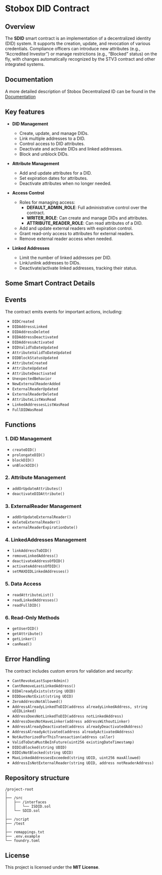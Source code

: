 # Stobox DID Contract

## Overview
The **SDID** smart contract is an implementation of a decentralized identity (DID) system. It supports the creation, update, and revocation of various credentials. Compliance officers can introduce new attributes (e.g., “Accredited Investor”) or manage restrictions (e.g., “Blocked” status) on the fly, with changes automatically recognized by the STV3 contract and other integrated systems.

## Documentation 
A more detailed description of Stobox Decentralized ID can be found in the [Documentation](https://docs.stobox.io/products-and-services/stobox-did) 

## Key features
- **DID Management**
  - Create, update, and manage DIDs.
  - Link multiple addresses to a DID.
  - Control access to DID attributes.
  - Deactivate and activate DIDs and linked addresses.
  - Block and unblock DIDs.
  
- **Attribute Management**
  - Add and update attributes for a DID.
  - Set expiration dates for attributes.
  - Deactivate attributes when no longer needed.

- **Access Control**
  - Roles for managing access:
    - **DEFAULT_ADMIN_ROLE**: Full administrative control over the contract.
    - **WRITER_ROLE**: Can create and manage DIDs and attributes.
    - **ATTRIBUTE_READER_ROLE**: Can read attributes of a DID.
  - Add and update external readers with expiration control.
  - Grant read-only access to attributes for external readers.
  - Remove external reader access when needed.

- **Linked Addresses**
  - Limit the number of linked addresses per DID.
  - Link/unlink addresses to DIDs.
  - Deactivate/activate linked addresses, tracking their status.

## Some Smart Contract Details

## Events
The contract emits events for important actions, including:

- `DIDCreated`
- `DIDAddressLinked`
- `DIDAddressDeleted`
- `DIDAddressDeactivated`
- `DIDAddressActivated`
- `DIDValidToDateUpdated`
- `AttributeValidToDateUpdated`
- `DIDBlockStatusUpdated`
- `AttributeCreated`
- `AttributeUpdated`
- `AttributeDeactivated`
- `UnexpectedBehavior`
- `NewExternalReaderAdded`
- `ExternalReaderUpdated`
- `ExternalReaderDeleted`
- `AttributeListWasRead`
- `LinkedAddressesListWasRead`
- `FullDIDWasRead`

## Functions

### 1. DID Management
- `createDID()`
- `prolongateDID()`
- `blockDID()`
- `unBlockDID()`

### 2. Attribute Management
- `addOrUpdateAttributes()`
- `deactivateDIDAttribute()`

### 3. ExternalReader Management
- `addOrUpdateExternalReader()`
- `deleteExternalReader()`
- `externalReaderExpirationDate()`

### 4. LinkedAddresses Management
- `linkAddressToDID()`
- `removeLinkedAddress()`
- `deactivateAddressOfDID()`
- `activateAddressOfDID()`
- `setMAXDIDLinkedAddresses()`

### 5. Data Access
- `readAttributeList()`
- `readLinkedAddresses()`
- `readFullDID()`

### 6. Read-Only Methods
- `getUserDID()`
- `getAttribute()`
- `getLinker()`
- `canRead()`

## Error Handling
The contract includes custom errors for validation and security:
- `CantRevokeLastSuperAdmin()`
- `CantRemoveLastLinkedAddress()`
- `DIDAlreadyExists(string UDID)`
- `DIDDoesNotExist(string UDID)`
- `ZeroAddressNotAllowed()`
- `AddressAlreadyLinkedToDID(address alreadyLinkedAddress, string uDIDLinked)`
- `AddressDoesNotLinkedToDID(address notLinkedAddress)`
- `AddressDoesNotHaveLinker(address addressWithoutLinker)`
- `AddressAlreadyDeactivated(address alreadyDeactivatedAddress)`
- `AddressAlreadyActivated(address alreadyActivatedAddress)`
- `NotAuthorizedForThisTransaction(address caller)`
- `ValidToDataMustBeInFuture(uint256 existingDateTimestamp)`
- `DIDIsBlocked(string UDID)`
- `DIDIsNotBlocked(string UDID)`
- `MaxLinkedAddressesExceeded(string UDID, uint256 maxAllowed)`
- `AddressIsNotExternalReader(string UDID, address notReaderAddress)`

## Repository structure
```
/project-root
│
├── /src
│   ├── /interfaces
│   │   └── ISDID.sol
│   └── SDID.sol
│
├── /script
├── /test
│
├── remappings.txt
├── .env.example
└── foundry.toml
```

## License
This project is licensed under the **MIT License**.

